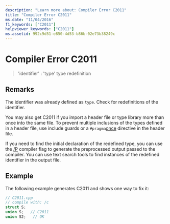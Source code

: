 ```yaml
---
description: "Learn more about: Compiler Error C2011"
title: "Compiler Error C2011"
ms.date: "11/04/2016"
f1_keywords: ["C2011"]
helpviewer_keywords: ["C2011"]
ms.assetid: 992c9d51-e850-4d53-b86b-02e73b38249c
---
```

# Compiler Error C2011

> 'identifier' : 'type' type redefinition

## Remarks

The identifier was already defined as `type`. Check for redefinitions of the identifier.

You may also get C2011 if you import a header file or type library more than once into the same file. To prevent multiple inclusions of the types defined in a header file, use include guards or a `#pragma`[once](../../preprocessor/once.md) directive in the header file.

If you need to find the initial declaration of the redefined type, you can use the [/P](../../build/reference/p-preprocess-to-a-file.md) compiler flag to generate the preprocessed output passed to the compiler. You can use text search tools to find instances of the redefined identifier in the output file.

## Example

The following example generates C2011 and shows one way to fix it:

```cpp
// C2011.cpp
// compile with: /c
struct S;
union S;   // C2011
union S2;   // OK
```
